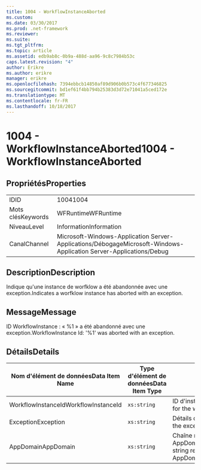 ```yaml
---
title: 1004 - WorkflowInstanceAborted
ms.custom: 
ms.date: 03/30/2017
ms.prod: .net-framework
ms.reviewer: 
ms.suite: 
ms.tgt_pltfrm: 
ms.topic: article
ms.assetid: edb9ab8c-0b9a-488d-aa96-9c8c7984b53c
caps.latest.revision: "4"
author: Erikre
ms.author: erikre
manager: erikre
ms.openlocfilehash: 7394ebbcb14850af89d906b0b573c4f677346825
ms.sourcegitcommit: bd1ef61f4bb794b25383d3d72e71041a5ced172e
ms.translationtype: MT
ms.contentlocale: fr-FR
ms.lasthandoff: 10/18/2017
---
```

# <a name="1004---workflowinstanceaborted"></a><span data-ttu-id="31a96-102">1004 - WorkflowInstanceAborted</span><span class="sxs-lookup"><span data-stu-id="31a96-102">1004 - WorkflowInstanceAborted</span></span>
## <a name="properties"></a><span data-ttu-id="31a96-103">Propriétés</span><span class="sxs-lookup"><span data-stu-id="31a96-103">Properties</span></span>  
  
|||  
|-|-|  
|<span data-ttu-id="31a96-104">ID</span><span class="sxs-lookup"><span data-stu-id="31a96-104">ID</span></span>|<span data-ttu-id="31a96-105">1004</span><span class="sxs-lookup"><span data-stu-id="31a96-105">1004</span></span>|  
|<span data-ttu-id="31a96-106">Mots clés</span><span class="sxs-lookup"><span data-stu-id="31a96-106">Keywords</span></span>|<span data-ttu-id="31a96-107">WFRuntime</span><span class="sxs-lookup"><span data-stu-id="31a96-107">WFRuntime</span></span>|  
|<span data-ttu-id="31a96-108">Niveau</span><span class="sxs-lookup"><span data-stu-id="31a96-108">Level</span></span>|<span data-ttu-id="31a96-109">Information</span><span class="sxs-lookup"><span data-stu-id="31a96-109">Information</span></span>|  
|<span data-ttu-id="31a96-110">Canal</span><span class="sxs-lookup"><span data-stu-id="31a96-110">Channel</span></span>|<span data-ttu-id="31a96-111">Microsoft-Windows-Application Server-Applications/Débogage</span><span class="sxs-lookup"><span data-stu-id="31a96-111">Microsoft-Windows-Application Server-Applications/Debug</span></span>|  
  
## <a name="description"></a><span data-ttu-id="31a96-112">Description</span><span class="sxs-lookup"><span data-stu-id="31a96-112">Description</span></span>  
 <span data-ttu-id="31a96-113">Indique qu'une instance de worfklow a été abandonnée avec une exception.</span><span class="sxs-lookup"><span data-stu-id="31a96-113">Indicates a worfklow instance has aborted with an exception.</span></span>  
  
## <a name="message"></a><span data-ttu-id="31a96-114">Message</span><span class="sxs-lookup"><span data-stu-id="31a96-114">Message</span></span>  
 <span data-ttu-id="31a96-115">ID WorkflowInstance : « %1 » a été abandonné avec une exception.</span><span class="sxs-lookup"><span data-stu-id="31a96-115">WorkflowInstance Id: '%1' was aborted with an exception.</span></span>  
  
## <a name="details"></a><span data-ttu-id="31a96-116">Détails</span><span class="sxs-lookup"><span data-stu-id="31a96-116">Details</span></span>  
  
|<span data-ttu-id="31a96-117">Nom d'élément de données</span><span class="sxs-lookup"><span data-stu-id="31a96-117">Data Item Name</span></span>|<span data-ttu-id="31a96-118">Type d'élément de données</span><span class="sxs-lookup"><span data-stu-id="31a96-118">Data Item Type</span></span>|<span data-ttu-id="31a96-119">Description</span><span class="sxs-lookup"><span data-stu-id="31a96-119">Description</span></span>|  
|--------------------|--------------------|-----------------|  
|<span data-ttu-id="31a96-120">WorkflowInstanceId</span><span class="sxs-lookup"><span data-stu-id="31a96-120">WorkflowInstanceId</span></span>|`xs:string`|<span data-ttu-id="31a96-121">ID d'instance pour le workflow</span><span class="sxs-lookup"><span data-stu-id="31a96-121">The instance id for the workflow</span></span>|  
|<span data-ttu-id="31a96-122">Exception</span><span class="sxs-lookup"><span data-stu-id="31a96-122">Exception</span></span>|`xs:string`|<span data-ttu-id="31a96-123">Détails de l'exception</span><span class="sxs-lookup"><span data-stu-id="31a96-123">The exception details for the exception</span></span>|  
|<span data-ttu-id="31a96-124">AppDomain</span><span class="sxs-lookup"><span data-stu-id="31a96-124">AppDomain</span></span>|`xs:string`|<span data-ttu-id="31a96-125">Chaîne retournée par AppDomain.CurrentDomain.FriendlyName.</span><span class="sxs-lookup"><span data-stu-id="31a96-125">The string returned by AppDomain.CurrentDomain.FriendlyName.</span></span>|

